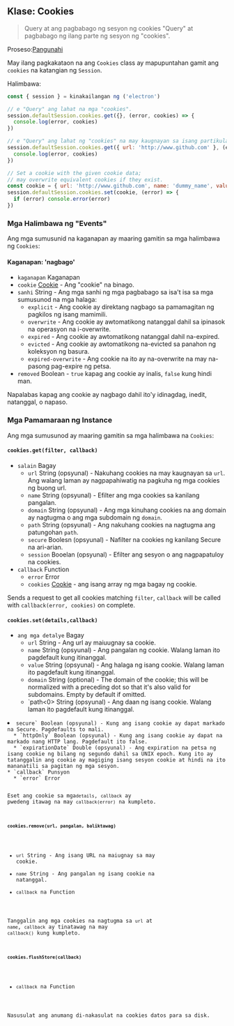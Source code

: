 ## Klase: Cookies

> Query at ang pagbabago ng sesyon ng cookies "Query" at pagbabago ng ilang parte ng sesyon ng "cookies".

Proseso:[Pangunahi](../glossary.md#main-process)

May ilang pagkakataon na ang `Cookies` class ay mapupuntahan gamit ang `cookies` na katangian ng `Session`.

Halimbawa:

```javascript
const { session } = kinakailangan ng ('electron')

// e "Query" ang lahat na mga "cookies".
session.defaultSession.cookies.get({}, (error, cookies) => {
  console.log(error, cookies)
})

// e "Query" ang lahat ng "cookies" na may kaugnayan sa isang partikular na "url".
session.defaultSession.cookies.get({ url: 'http://www.github.com' }, (error, cookies) => {
  console.log(error, cookies)
})

// Set a cookie with the given cookie data;
// may overwrite equivalent cookies if they exist.
const cookie = { url: 'http://www.github.com', name: 'dummy_name', value: 'dummy' }
session.defaultSession.cookies.set(cookie, (error) => {
  if (error) console.error(error)
})
```

### Mga Halimbawa ng "Events"

Ang mga sumusunid na kaganapan ay maaring gamitin sa mga halimbawa ng `Cookies`:

#### Kaganapan: 'nagbago'

* `kaganapan` Kaganapan
* `cookie` [Cookie](structures/cookie.md) - Ang "cookie" na binago.
* `sanhi` String - Ang mga sanhi ng mga pagbabago sa isa't isa sa mga sumusunod na mga halaga: 
  * `explicit` - Ang cookie ay direktang nagbago sa pamamagitan ng pagkilos ng isang mamimili.
  * `overwrite` - Ang cookie ay awtomatikong natanggal dahil sa ipinasok na operasyon na i-overwrite.
  * `expired` - Ang cookie ay awtomatikong natanggal dahil na-expired.
  * `evicted` - Ang cookie ay awtomatikong na-evicted sa panahon ng koleksyon ng basura.
  * `expired-overwrite` - Ang cookie na ito ay na-overwrite na may na-pasong pag-expire ng petsa.
* `removed` Boolean - `true` kapag ang cookie ay inalis, `false` kung hindi man.

Napalabas kapag ang cookie ay nagbago dahil ito'y idinagdag, inedit, natanggal, o napaso.

### Mga Pamamaraan ng Instance

Ang mga sumusunod ay maaring gamitin sa mga halimbawa na `Cookies`:

#### `cookies.get(filter, callback)`

* `salain` Bagay 
  * `url` String (opsyunal) - Nakuhang cookies na may kaugnayan sa `url`. Ang walang laman ay nagpapahiwatig na pagkuha ng mga cookies ng buong url.
  * `name` String (opsyunal) - Efilter ang mga cookies sa kanilang pangalan.
  * `domain` String (opsyunal) - Ang mga kinuhang cookies na ang domain ay nagtugma o ang mga subdomain ng `domain`.
  * `path` String (opsyunal) - Ang nakuhang cookies na nagtugma ang patungohan `path`.
  * `secure` Boolesn (opsyunal) - Nafilter na cookies ng kanilang Secure na ari-arian.
  * `session` Booelan (opsyunal) - Efilter ang sesyon o ang nagpapatuloy na cookies.
* `callback` Function 
  * `error` Error
  * `cookies` [Cookie](structures/cookie.md) - ang isang array ng mga bagay ng cookie.

Sends a request to get all cookies matching `filter`, `callback` will be called with `callback(error, cookies)` on complete.

#### `cookies.set(details,callback)`

* `ang mga detalye` Bagay 
  * `url` String - Ang url ay maiuugnay sa cookie.
  * `name` String (opsyunal) - Ang pangalan ng cookie. Walang laman ito pagdefault kung itinanggal.
  * `value` String (opsyunal) - Ang halaga ng isang cookie. Walang laman ito pagdefault kung itinanggal.
  * `domain` String (optional) - The domain of the cookie; this will be normalized with a preceding dot so that it's also valid for subdomains. Empty by default if omitted.
  * `path<0> String (opsyunal) - Ang daan ng isang cookie. Walang laman ito pagdefault kung itinanggal.</li>
<li><code>secure` Boolean (opsyunal) - Kung ang isang cookie ay dapat markado na Secure. Pagdefaults to mali.
  * `httpOnly` Boolean (opsyunal) - Kung ang isang cookie ay dapat na markado nang HTTP lang. Pagdefault ito false.
  * `expirationDate` Double (opsyunal) - Ang expiration na petsa ng isang cookie ng bilang ng segundo dahil sa UNIX epoch. Kung ito ay tatanggalin ang cookie ay magiging isang sesyon cookie at hindi na ito mananatili sa pagitan ng mga sesyon.
* `callback` Punsyon 
  * `error` Error

Eset ang cookie sa mga`details`, `callback` ay pwedeng itawag na may `callback(error)` na kumpleto.

#### `cookies.remove(url, pangalan, baliktawag)`

* `url` String - Ang isang URL na maiugnay sa may cookie.
* `name` String - Ang pangalan ng isang cookie na natanggal.
* `callback` na Function

Tanggalin ang mga cookies na nagtugma sa `url` at `name`, `callback` ay tinatawag na may `callback()` kung kumpleto.

#### `cookies.flushStore(callback)`

* `callback` na Function

Nasusulat ang anumang di-nakasulat na cookies datos para sa disk.